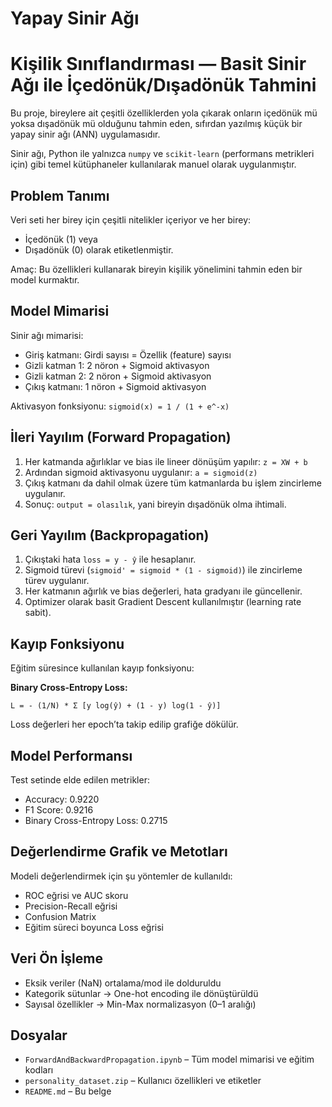 # Yapay Sinir Ağı

# Kişilik Sınıflandırması — Basit Sinir Ağı ile İçedönük/Dışadönük Tahmini

Bu proje, bireylere ait çeşitli özelliklerden yola çıkarak onların içedönük mü yoksa dışadönük mü olduğunu tahmin eden, sıfırdan yazılmış küçük bir yapay sinir ağı (ANN) uygulamasıdır.

Sinir ağı, Python ile yalnızca `numpy` ve `scikit-learn` (performans metrikleri için) gibi temel kütüphaneler kullanılarak manuel olarak uygulanmıştır.

## Problem Tanımı

Veri seti her birey için çeşitli nitelikler içeriyor ve her birey:

* İçedönük (1) veya
* Dışadönük (0) olarak etiketlenmiştir.

Amaç: Bu özellikleri kullanarak bireyin kişilik yönelimini tahmin eden bir model kurmaktır.

## Model Mimarisi

Sinir ağı mimarisi:

* Giriş katmanı: Girdi sayısı = Özellik (feature) sayısı
* Gizli katman 1: 2 nöron + Sigmoid aktivasyon
* Gizli katman 2: 2 nöron + Sigmoid aktivasyon
* Çıkış katmanı: 1 nöron + Sigmoid aktivasyon

Aktivasyon fonksiyonu: `sigmoid(x) = 1 / (1 + e^-x)`

## İleri Yayılım (Forward Propagation)

1. Her katmanda ağırlıklar ve bias ile lineer dönüşüm yapılır: `z = XW + b`
2. Ardından sigmoid aktivasyonu uygulanır: `a = sigmoid(z)`
3. Çıkış katmanı da dahil olmak üzere tüm katmanlarda bu işlem zincirleme uygulanır.
4. Sonuç: `output = olasılık`, yani bireyin dışadönük olma ihtimali.

## Geri Yayılım (Backpropagation)

1. Çıkıştaki hata `loss = y - ŷ` ile hesaplanır.
2. Sigmoid türevi (`sigmoid' = sigmoid * (1 - sigmoid)`) ile zincirleme türev uygulanır.
3. Her katmanın ağırlık ve bias değerleri, hata gradyanı ile güncellenir.
4. Optimizer olarak basit Gradient Descent kullanılmıştır (learning rate sabit).

## Kayıp Fonksiyonu

Eğitim süresince kullanılan kayıp fonksiyonu:

**Binary Cross-Entropy Loss:**

```
L = - (1/N) * Σ [y log(ŷ) + (1 - y) log(1 - ŷ)]
```

Loss değerleri her epoch’ta takip edilip grafiğe dökülür.

## Model Performansı

Test setinde elde edilen metrikler:

* Accuracy: 0.9220
* F1 Score: 0.9216
* Binary Cross-Entropy Loss: 0.2715

## Değerlendirme Grafik ve Metotları

Modeli değerlendirmek için şu yöntemler de kullanıldı:

* ROC eğrisi ve AUC skoru
* Precision-Recall eğrisi
* Confusion Matrix
* Eğitim süreci boyunca Loss eğrisi

## Veri Ön İşleme

* Eksik veriler (NaN) ortalama/mod ile dolduruldu
* Kategorik sütunlar → One-hot encoding ile dönüştürüldü
* Sayısal özellikler → Min-Max normalizasyon (0–1 aralığı)

## Dosyalar

* `ForwardAndBackwardPropagation.ipynb` – Tüm model mimarisi ve eğitim kodları
* `personality_dataset.zip` – Kullanıcı özellikleri ve etiketler
* `README.md` – Bu belge
